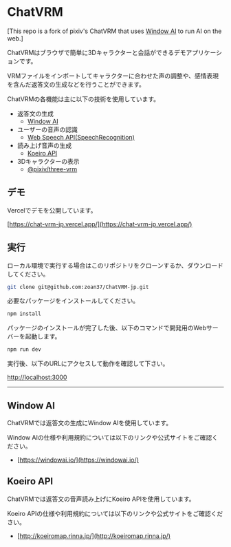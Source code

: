 # ChatVRM

[This repo is a fork of pixiv's ChatVRM that uses [Window AI](https://windowai.io/) to run AI on the web.]

ChatVRMはブラウザで簡単に3Dキャラクターと会話ができるデモアプリケーションです。

VRMファイルをインポートしてキャラクターに合わせた声の調整や、感情表現を含んだ返答文の生成などを行うことができます。

ChatVRMの各機能は主に以下の技術を使用しています。

- 返答文の生成
    - [Window AI](https://windowai.io/)
- ユーザーの音声の認識
    - [Web Speech API(SpeechRecognition)](https://developer.mozilla.org/ja/docs/Web/API/SpeechRecognition)
- 読み上げ音声の生成
    - [Koeiro API](http://koeiromap.rinna.jp/)
- 3Dキャラクターの表示
    - [@pixiv/three-vrm](https://github.com/pixiv/three-vrm)


## デモ

Vercelでデモを公開しています。

[https://chat-vrm-jp.vercel.app/](https://chat-vrm-jp.vercel.app/)


## 実行
ローカル環境で実行する場合はこのリポジトリをクローンするか、ダウンロードしてください。

```bash
git clone git@github.com:zoan37/ChatVRM-jp.git
```

必要なパッケージをインストールしてください。
```bash
npm install
```

パッケージのインストールが完了した後、以下のコマンドで開発用のWebサーバーを起動します。
```bash
npm run dev
```

実行後、以下のURLにアクセスして動作を確認して下さい。

[http://localhost:3000](http://localhost:3000) 


---

## Window AI

ChatVRMでは返答文の生成にWindow AIを使用しています。

Window AIの仕様や利用規約については以下のリンクや公式サイトをご確認ください。

- [https://windowai.io/](https://windowai.io/)


## Koeiro API
ChatVRMでは返答文の音声読み上げにKoeiro APIを使用しています。

Koeiro APIの仕様や利用規約については以下のリンクや公式サイトをご確認ください。

- [http://koeiromap.rinna.jp/](http://koeiromap.rinna.jp/)
